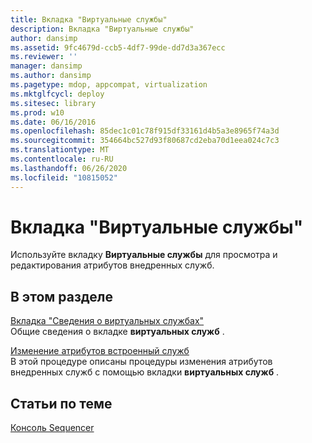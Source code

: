 ```yaml
---
title: Вкладка "Виртуальные службы"
description: Вкладка "Виртуальные службы"
author: dansimp
ms.assetid: 9fc4679d-ccb5-4df7-99de-dd7d3a367ecc
ms.reviewer: ''
manager: dansimp
ms.author: dansimp
ms.pagetype: mdop, appcompat, virtualization
ms.mktglfcycl: deploy
ms.sitesec: library
ms.prod: w10
ms.date: 06/16/2016
ms.openlocfilehash: 85dec1c01c78f915df33161d4b5a3e8965f74a3d
ms.sourcegitcommit: 354664bc527d93f80687cd2eba70d1eea024c7c3
ms.translationtype: MT
ms.contentlocale: ru-RU
ms.lasthandoff: 06/26/2020
ms.locfileid: "10815052"
---
```

# Вкладка "Виртуальные службы"


Используйте вкладку **Виртуальные службы** для просмотра и редактирования атрибутов внедренных служб.

## В этом разделе


<a href="" id="about-the-virtual-services-tab"></a>[Вкладка "Сведения о виртуальных службах"](about-the-virtual-services-tab.md)  
Общие сведения о вкладке **виртуальных служб** .

<a href="" id="how-to-modify-attributes-of-embedded-services"></a>[Изменение атрибутов встроенный служб](how-to-modify-attributes-of-embedded-services.md)  
В этой процедуре описаны процедуры изменения атрибутов внедренных служб с помощью вкладки **виртуальных служб** .

## Статьи по теме


[Консоль Sequencer](sequencer-console.md)

 

 





